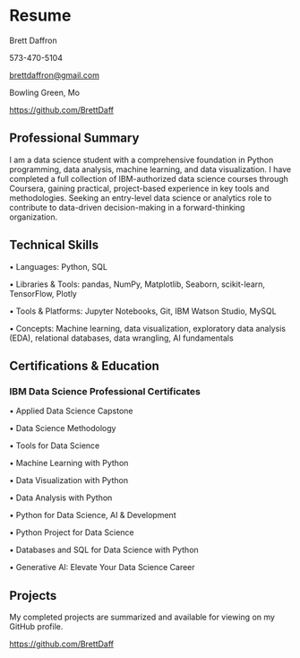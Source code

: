 # Resume
Brett Daffron

573-470-5104

brettdaffron@gmail.com

Bowling Green, Mo

https://github.com/BrettDaff

## Professional Summary

I am a data science student with a comprehensive foundation in Python programming, data analysis, machine learning, and data visualization. I have completed a full collection of IBM-authorized data science courses through Coursera, gaining practical, project-based experience in key tools and methodologies. Seeking an entry-level data science or analytics role to contribute to data-driven decision-making in a forward-thinking organization.

## Technical Skills

•	Languages: Python, SQL

•	Libraries & Tools: pandas, NumPy, Matplotlib, Seaborn, scikit-learn, TensorFlow, Plotly

•	Tools & Platforms: Jupyter Notebooks, Git, IBM Watson Studio, MySQL

•	Concepts: Machine learning, data visualization, exploratory data analysis (EDA), relational databases, data wrangling, AI fundamentals

## Certifications & Education

### IBM Data Science Professional Certificates 

•	Applied Data Science Capstone

•	Data Science Methodology

•	Tools for Data Science

•	Machine Learning with Python

•	Data Visualization with Python

•	Data Analysis with Python

•	Python for Data Science, AI & Development

•	Python Project for Data Science

•	Databases and SQL for Data Science with Python

•	Generative AI: Elevate Your Data Science Career

## Projects

My completed projects are summarized and available for viewing on my GitHub profile.

https://github.com/BrettDaff 

